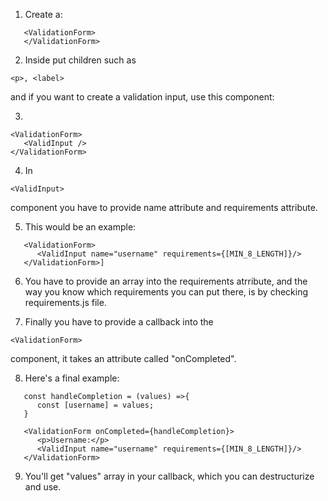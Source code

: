 1) Create a:
```
   <ValidationForm>
   </ValidationForm>
```
2) Inside put children such as 
```
<p>, <label>
```
 and if you want to create a validation input, use this component:

3) 
```
<ValidationForm>
   <ValidInput />
</ValidationForm>
 ```

4) In 
```
<ValidInput>
```
component you have to provide name attribute and requirements attribute.

5) This would be an example:
```
   <ValidationForm>
      <ValidInput name="username" requirements={[MIN_8_LENGTH]}/>
   </ValidationForm>]
```

6) You have to provide an array into the requirements atrribute, and the way you know which requirements you can put there, is by checking requirements.js file.

7) Finally you have to provide a callback into the 
```
<ValidationForm>
```
component, it takes an attribute called "onCompleted".

8) Here's a final example:
```
   const handleCompletion = (values) =>{
      const [username] = values;
   } 

   <ValidationForm onCompleted={handleCompletion}>
      <p>Username:</p>
      <ValidInput name="username" requirements={[MIN_8_LENGTH]}/>
   </ValidationForm>
```
9) You'll get "values" array in your callback, which you can destructurize and use.
